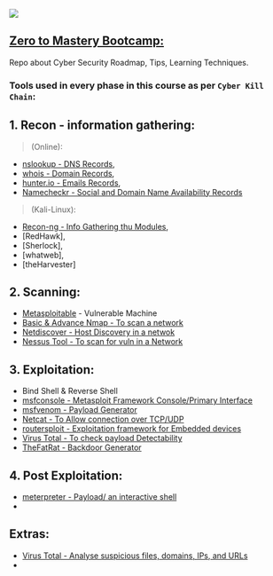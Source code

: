 ![](https://img.shields.io/badge/ZtoM-BootCamp-purple)

## [Zero to Mastery Bootcamp:](https://www.udemy.com/course/complete-ethical-hacking-bootcamp-zero-to-mastery/)
Repo about Cyber Security Roadmap, Tips, Learning Techniques.

### Tools used in every phase in this course as per `Cyber Kill Chain`:
## 1. Recon - information gathering:
> (Online):
- [nslookup - DNS Records](https://www.nslookup.io/),
- [whois - Domain Records](https://www.whois.com/),
- [hunter.io - Emails Records](https://hunter.io/),
- [Namecheckr - Social and Domain Name Availability Records](https://www.namecheckr.com/)
  
> (Kali-Linux):
- [Recon-ng - Info Gathering thu Modules](https://github.com/lanmaster53/recon-ng),
- [RedHawk],
- [Sherlock],
- [whatweb],
- [theHarvester]

## 2. Scanning:
- [Metasploitable](https://information.rapid7.com/download-metasploitable-2017.html?LS=1631875&CS=web) - Vulnerable Machine
- [Basic & Advance Nmap - To scan a network](https://nmap.org/)
- [Netdiscover - Host Discovery in a netwok](https://www.kali.org/tools/netdiscover/)
- [Nessus Tool -  To scan for vuln in a Network](https://www.tenable.com/products/nessus/nessus-essentials)

## 3. Exploitation:
- Bind Shell & Reverse Shell
- [msfconsole - Metasploit Framework Console/Primary Interface](https://www.metasploit.com/)
- [msfvenom - Payload Generator](https://docs.metasploit.com/docs/using-metasploit/basics/how-to-use-msfvenom.html)
- [Netcat - To Allow connection over TCP/UDP](https://www.kali.org/tools/netcat/)
- [routersploit - Exploitation framework for Embedded devices](https://github.com/threat9/routersploit)
- [Virus Total - To check payload Detectability](https://www.virustotal.com/gui/home/upload)
- [TheFatRat - Backdoor Generator](https://github.com/screetsec/TheFatRat)

## 4. Post Exploitation:
- [meterpreter - Payload/ an interactive shell](https://www.offsec.com/metasploit-unleashed/meterpreter-basics/)
- 

## Extras:
- [Virus Total - Analyse suspicious files, domains, IPs, and URLs](https://www.virustotal.com/gui/home/upload)
- 


